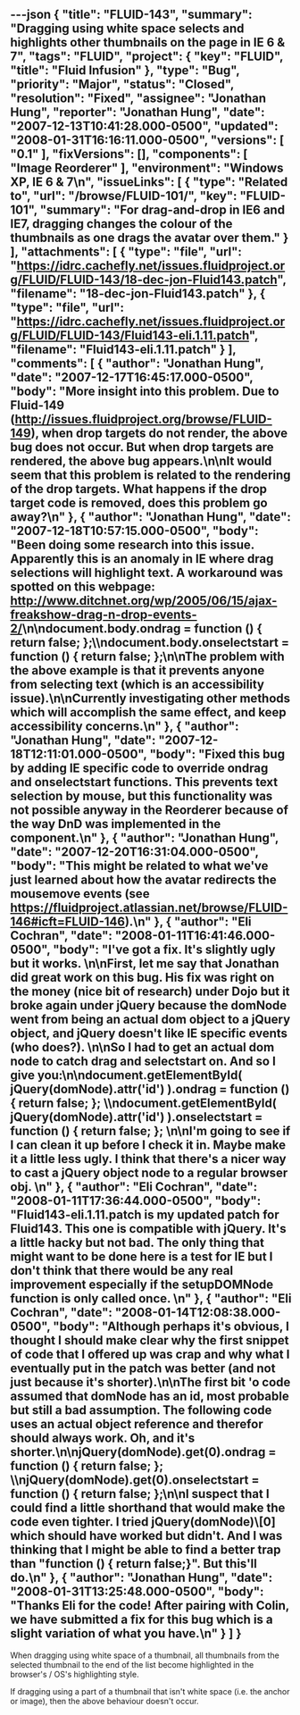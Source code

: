 ---json
{
  "title": "FLUID-143",
  "summary": "Dragging using white space selects and highlights other thumbnails on the page in IE 6 & 7",
  "tags": "FLUID",
  "project": {
    "key": "FLUID",
    "title": "Fluid Infusion"
  },
  "type": "Bug",
  "priority": "Major",
  "status": "Closed",
  "resolution": "Fixed",
  "assignee": "Jonathan Hung",
  "reporter": "Jonathan Hung",
  "date": "2007-12-13T10:41:28.000-0500",
  "updated": "2008-01-31T16:16:11.000-0500",
  "versions": [
    "0.1"
  ],
  "fixVersions": [],
  "components": [
    "Image Reorderer"
  ],
  "environment": "Windows XP, IE 6 & 7\n",
  "issueLinks": [
    {
      "type": "Related to",
      "url": "/browse/FLUID-101/",
      "key": "FLUID-101",
      "summary": "For drag-and-drop in IE6 and IE7, dragging changes the colour of the thumbnails as one drags the avatar over them."
    }
  ],
  "attachments": [
    {
      "type": "file",
      "url": "https://idrc.cachefly.net/issues.fluidproject.org/FLUID/FLUID-143/18-dec-jon-Fluid143.patch",
      "filename": "18-dec-jon-Fluid143.patch"
    },
    {
      "type": "file",
      "url": "https://idrc.cachefly.net/issues.fluidproject.org/FLUID/FLUID-143/Fluid143-eli.1.11.patch",
      "filename": "Fluid143-eli.1.11.patch"
    }
  ],
  "comments": [
    {
      "author": "Jonathan Hung",
      "date": "2007-12-17T16:45:17.000-0500",
      "body": "More insight into this problem. Due to Fluid-149 (<http://issues.fluidproject.org/browse/FLUID-149>), when drop targets do not render, the above bug does not occur. But when drop targets are rendered, the above bug appears.\n\nIt would seem that this problem is related to the rendering of the drop targets. What happens if the drop target code is removed, does this problem go away?\n"
    },
    {
      "author": "Jonathan Hung",
      "date": "2007-12-18T10:57:15.000-0500",
      "body": "Been doing some research into this issue. Apparently this is an anomaly in IE where drag selections will highlight text. A workaround was spotted on this webpage: <http://www.ditchnet.org/wp/2005/06/15/ajax-freakshow-drag-n-drop-events-2/>\n\ndocument.body.ondrag = function () { return false; };\\\ndocument.body.onselectstart = function () { return false; };\n\nThe problem with the above example is that it prevents anyone from selecting text (which is an accessibility issue).\n\nCurrently investigating other methods which will accomplish the same effect, and keep accessibility concerns.\n"
    },
    {
      "author": "Jonathan Hung",
      "date": "2007-12-18T12:11:01.000-0500",
      "body": "Fixed this bug by adding IE specific code to override ondrag and onselectstart functions. This prevents text selection by mouse, but this functionality was not possible anyway in the Reorderer because of the way DnD was implemented in the component.\n"
    },
    {
      "author": "Jonathan Hung",
      "date": "2007-12-20T16:31:04.000-0500",
      "body": "This might be related to what we've just learned about how the avatar redirects the mousemove events (see <https://fluidproject.atlassian.net/browse/FLUID-146#icft=FLUID-146>).\n"
    },
    {
      "author": "Eli Cochran",
      "date": "2008-01-11T16:41:46.000-0500",
      "body": "I've got a fix. It's slightly ugly but it works.&#x20;\n\nFirst, let me say that Jonathan did great work on this bug. His fix was right on the money (nice bit of research) under Dojo but it broke again under jQuery because the domNode went from being an actual dom object to a jQuery object, and jQuery doesn't like IE specific events (who does?).&#x20;\n\nSo I had to get an actual dom node to catch drag and selectstart on. And so I give you:\n\ndocument.getElementById( jQuery(domNode).attr('id') ).ondrag = function () { return false; }; \\\ndocument.getElementById( jQuery(domNode).attr('id') ).onselectstart = function () { return false; };&#x20;\n\nI'm going to see if I can clean it up before I check it in. Maybe make it a little less ugly. I think that there's a nicer way to cast a jQuery object node to a regular browser obj.&#x20;\n"
    },
    {
      "author": "Eli Cochran",
      "date": "2008-01-11T17:36:44.000-0500",
      "body": "Fluid143-eli.1.11.patch is my updated patch for Fluid143. This one is compatible with jQuery. It's a little hacky but not bad. The only thing that might want to be done here is a test for IE but I don't think that there would be any real improvement especially if the setupDOMNode function is only called once.&#x20;\n"
    },
    {
      "author": "Eli Cochran",
      "date": "2008-01-14T12:08:38.000-0500",
      "body": "Although perhaps it's obvious, I thought I should make clear why the first snippet of code that I offered up was crap and why what I eventually put in the patch was better (and not just because it's shorter).\n\nThe first bit 'o code assumed that domNode has an id, most probable but still a bad assumption. The following code uses an actual object reference and therefor should always work. Oh, and it's shorter.\n\njQuery(domNode).get(0).ondrag = function () { return false; }; \\\njQuery(domNode).get(0).onselectstart = function () { return false; };\n\nI suspect that I could find a little shorthand that would make the code even tighter. I tried jQuery(domNode)\\[0] which should have worked but didn't. And I was thinking that I might be able to find a better trap than \"function () { return false;}\". But this'll do.\n"
    },
    {
      "author": "Jonathan Hung",
      "date": "2008-01-31T13:25:48.000-0500",
      "body": "Thanks Eli for the code! After pairing with Colin, we have submitted a fix for this bug which is a slight variation of what you have.\n"
    }
  ]
}
---
When dragging using white space of a thumbnail, all thumbnails from the selected thumbnail to the end of the list become highlighted in the browser's / OS's highlighting style.

If dragging using a part of a thumbnail that isn't white space (i.e. the anchor or image), then the above behaviour doesn't occur.

        
